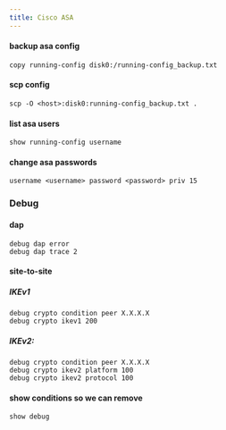 ```yaml
---
title: Cisco ASA
---
```


#### backup asa config
    copy running-config disk0:/running-config_backup.txt

#### scp config
    scp -O <host>:disk0:running-config_backup.txt .

#### list asa users
    show running-config username

#### change asa passwords
    username <username> password <password> priv 15

### Debug
#### dap
    debug dap error
    debug dap trace 2

#### site-to-site
##### IKEv1
    debug crypto condition peer X.X.X.X
    debug crypto ikev1 200

##### IKEv2:
    debug crypto condition peer X.X.X.X
    debug crypto ikev2 platform 100
    debug crypto ikev2 protocol 100

#### show conditions so we can remove
    show debug
